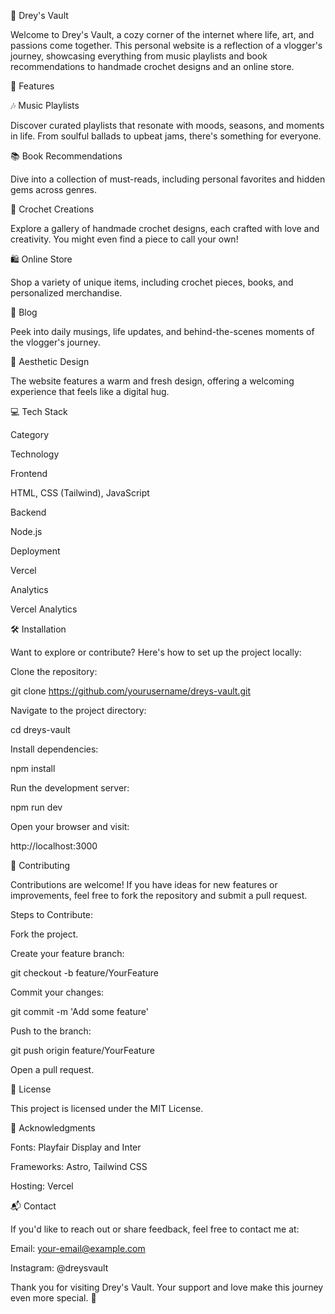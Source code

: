 🌸 Drey's Vault

Welcome to Drey's Vault, a cozy corner of the internet where life, art, and passions come together. This personal website is a reflection of a vlogger's journey, showcasing everything from music playlists and book recommendations to handmade crochet designs and an online store.

🌟 Features

🎶 Music Playlists

Discover curated playlists that resonate with moods, seasons, and moments in life. From soulful ballads to upbeat jams, there's something for everyone.

📚 Book Recommendations

Dive into a collection of must-reads, including personal favorites and hidden gems across genres.

🧶 Crochet Creations

Explore a gallery of handmade crochet designs, each crafted with love and creativity. You might even find a piece to call your own!

🛍️ Online Store

Shop a variety of unique items, including crochet pieces, books, and personalized merchandise.

📝 Blog

Peek into daily musings, life updates, and behind-the-scenes moments of the vlogger's journey.

🌸 Aesthetic Design

The website features a warm and fresh design, offering a welcoming experience that feels like a digital hug.

💻 Tech Stack

Category

Technology

Frontend

HTML, CSS (Tailwind), JavaScript

Backend

Node.js

Deployment

Vercel

Analytics

Vercel Analytics

🛠️ Installation

Want to explore or contribute? Here's how to set up the project locally:

Clone the repository:

git clone https://github.com/yourusername/dreys-vault.git

Navigate to the project directory:

cd dreys-vault

Install dependencies:

npm install

Run the development server:

npm run dev

Open your browser and visit:

http://localhost:3000

🤝 Contributing

Contributions are welcome! If you have ideas for new features or improvements, feel free to fork the repository and submit a pull request.

Steps to Contribute:

Fork the project.

Create your feature branch:

git checkout -b feature/YourFeature

Commit your changes:

git commit -m 'Add some feature'

Push to the branch:

git push origin feature/YourFeature

Open a pull request.

📄 License

This project is licensed under the MIT License.

🙏 Acknowledgments

Fonts: Playfair Display and Inter

Frameworks: Astro, Tailwind CSS

Hosting: Vercel

📬 Contact

If you'd like to reach out or share feedback, feel free to contact me at:

Email: your-email@example.com

Instagram: @dreysvault

Thank you for visiting Drey's Vault. Your support and love make this journey even more special. 💖

